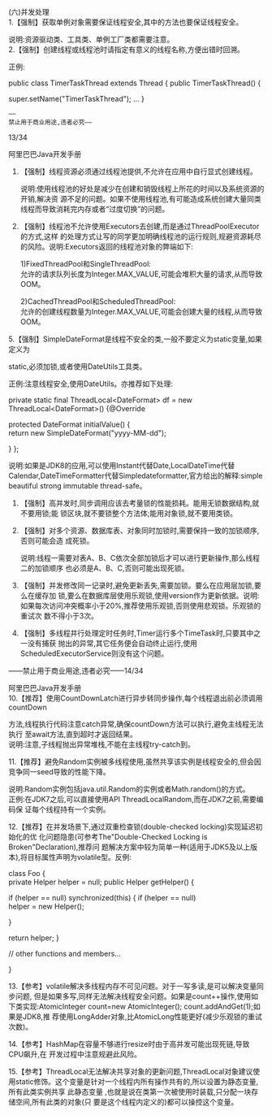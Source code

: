 \(六\)并发处理  
1.【强制】获取单例对象需要保证线程安全,其中的方法也要保证线程安全。

说明:资源驱动类、工具类、单例工厂类都需要注意。  
2.【强制】创建线程或线程池时请指定有意义的线程名称,方便出错时回溯。

正例:

public class TimerTaskThread extends Thread { public TimerTaskThread\(\) {

super.setName\("TimerTaskThread"\); ... }

```
——
禁止用于商业用途,违者必究——

```

13/34

阿里巴巴Java开发手册

1. 【强制】线程资源必须通过线程池提供,不允许在应用中自行显式创建线程。

   说明:使用线程池的好处是减少在创建和销毁线程上所花的时间以及系统资源的开销,解决资 源不足的问题。如果不使用线程池,有可能造成系统创建大量同类线程而导致消耗完内存或者“过度切换”的问题。

2. 【强制】线程池不允许使用Executors去创建,而是通过ThreadPoolExecutor的方式,这样 的处理方式让写的同学更加明确线程池的运行规则,规避资源耗尽的风险。说明:Executors返回的线程池对象的弊端如下:

   1\)FixedThreadPool和SingleThreadPool:  
   允许的请求队列长度为Integer.MAX\_VALUE,可能会堆积大量的请求,从而导致OOM。

   2\)CachedThreadPool和ScheduledThreadPool:  
   允许的创建线程数量为Integer.MAX\_VALUE,可能会创建大量的线程,从而导致OOM。

5.【强制】SimpleDateFormat是线程不安全的类,一般不要定义为static变量,如果定义为

static,必须加锁,或者使用DateUtils工具类。

正例:注意线程安全,使用DateUtils。亦推荐如下处理:

private static final ThreadLocal&lt;DateFormat&gt; df = new ThreadLocal&lt;DateFormat&gt;\(\) {@Override

protected DateFormat initialValue\(\) {  
 return new SimpleDateFormat\("yyyy-MM-dd"\);

} };

说明:如果是JDK8的应用,可以使用Instant代替Date,LocalDateTime代替Calendar,DateTimeFormatter代替Simpledateformatter,官方给出的解释:simple beautiful strong immutable thread-safe。

1. 【强制】高并发时,同步调用应该去考量锁的性能损耗。能用无锁数据结构,就不要用锁;能 锁区块,就不要锁整个方法体;能用对象锁,就不要用类锁。

2. 【强制】对多个资源、数据库表、对象同时加锁时,需要保持一致的加锁顺序,否则可能会造 成死锁。

   说明:线程一需要对表A、B、C依次全部加锁后才可以进行更新操作,那么线程二的加锁顺序 也必须是A、B、C,否则可能出现死锁。

3. 【强制】并发修改同一记录时,避免更新丢失,需要加锁。要么在应用层加锁,要么在缓存加 锁,要么在数据库层使用乐观锁,使用version作为更新依据。说明:如果每次访问冲突概率小于20%,推荐使用乐观锁,否则使用悲观锁。乐观锁的重试次 数不得小于3次。

4. 【强制】多线程并行处理定时任务时,Timer运行多个TimeTask时,只要其中之一没有捕获 抛出的异常,其它任务便会自动终止运行,使用ScheduledExecutorService则没有这个问题。

——禁止用于商业用途,违者必究——14/34

阿里巴巴Java开发手册  
10.【推荐】使用CountDownLatch进行异步转同步操作,每个线程退出前必须调用countDown

方法,线程执行代码注意catch异常,确保countDown方法可以执行,避免主线程无法执行 至await方法,直到超时才返回结果。  
说明:注意,子线程抛出异常堆栈,不能在主线程try-catch到。

11.【推荐】避免Random实例被多线程使用,虽然共享该实例是线程安全的,但会因竞争同一seed导致的性能下降。

说明:Random实例包括java.util.Random的实例或者Math.random\(\)的方式。  
正例:在JDK7之后,可以直接使用API ThreadLocalRandom,而在JDK7之前,需要编码保 证每个线程持有一个实例。

12.【推荐】在并发场景下,通过双重检查锁\(double-checked locking\)实现延迟初始化的优 化问题隐患\(可参考The"Double-Checked Locking is Broken"Declaration\),推荐问 题解决方案中较为简单一种\(适用于JDK5及以上版本\),将目标属性声明为volatile型。反例:

class Foo {  
 private Helper helper = null; public Helper getHelper\(\) {

if \(helper == null\) synchronized\(this\) { if \(helper == null\)  
 helper = new Helper\(\);

}

return helper; }

// other functions and members...

}

13.【参考】volatile解决多线程内存不可见问题。对于一写多读,是可以解决变量同步问题, 但是如果多写,同样无法解决线程安全问题。如果是count++操作,使用如下类实现:AtomicInteger count=new AtomicInteger\(\); count.addAndGet\(1\);如果是JDK8,推 荐使用LongAdder对象,比AtomicLong性能更好\(减少乐观锁的重试次数\)。

14.【参考】HashMap在容量不够进行resize时由于高并发可能出现死链,导致CPU飙升,在 开发过程中注意规避此风险。

15.【参考】ThreadLocal无法解决共享对象的更新问题,ThreadLocal对象建议使用static修饰。这个变量是针对一个线程内所有操作共有的,所以设置为静态变量,所有此类实例共享 此静态变量 ,也就是说在类第一次被使用时装载,只分配一块存储空间,所有此类的对象\(只 要是这个线程内定义的\)都可以操控这个变量。

